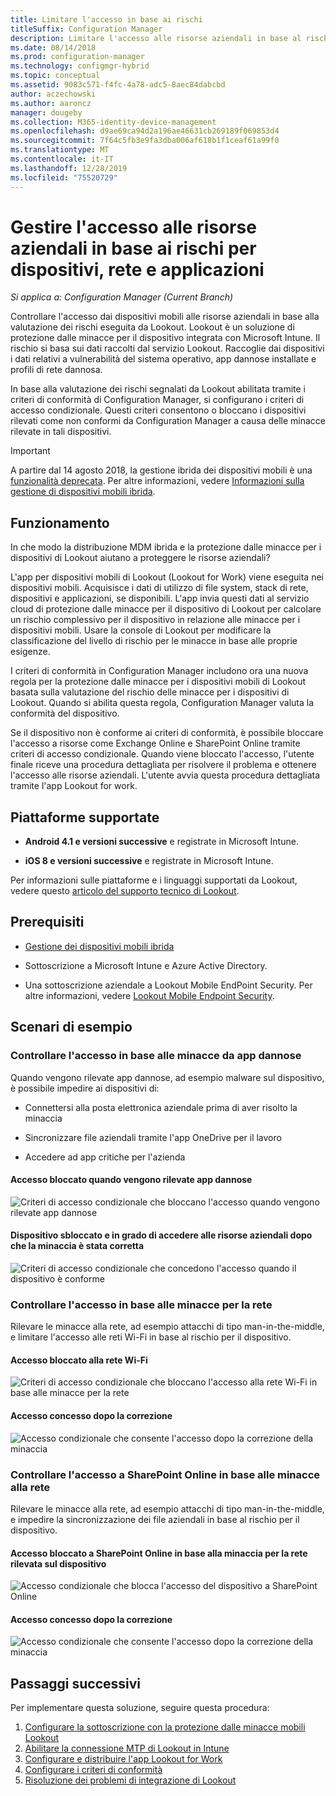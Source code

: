 ```yaml
---
title: Limitare l'accesso in base ai rischi
titleSuffix: Configuration Manager
description: Limitare l'accesso alle risorse aziendali in base al rischio per dispositivi, rete e applicazioni.
ms.date: 08/14/2018
ms.prod: configuration-manager
ms.technology: configmgr-hybrid
ms.topic: conceptual
ms.assetid: 9083c571-f4fc-4a78-adc5-8aec84dabcbd
author: aczechowski
ms.author: aaroncz
manager: dougeby
ms.collection: M365-identity-device-management
ms.openlocfilehash: d9ae69ca94d2a196ae46631cb269189f069853d4
ms.sourcegitcommit: 7f64c5fb3e9fa3dba006af618b1f1ceaf61a99f0
ms.translationtype: MT
ms.contentlocale: it-IT
ms.lasthandoff: 12/28/2019
ms.locfileid: "75520729"
---
```

# <a name="manage-access-to-company-resource-based-on-device-network-and-application-risk"></a>Gestire l'accesso alle risorse aziendali in base ai rischi per dispositivi, rete e applicazioni

*Si applica a: Configuration Manager (Current Branch)*

Controllare l'accesso dai dispositivi mobili alle risorse aziendali in base alla valutazione dei rischi eseguita da Lookout. Lookout è un soluzione di protezione dalle minacce per il dispositivo integrata con Microsoft Intune. Il rischio si basa sui dati raccolti dal servizio Lookout. Raccoglie dai dispositivi i dati relativi a vulnerabilità del sistema operativo, app dannose installate e profili di rete dannosa. 

In base alla valutazione dei rischi segnalati da Lookout abilitata tramite i criteri di conformità di Configuration Manager, si configurano i criteri di accesso condizionale. Questi criteri consentono o bloccano i dispositivi rilevati come non conformi da Configuration Manager a causa delle minacce rilevate in tali dispositivi.

> [!Important]  
> A partire dal 14 agosto 2018, la gestione ibrida dei dispositivi mobili è una [funzionalità deprecata](/sccm/core/plan-design/changes/deprecated/removed-and-deprecated-cmfeatures). Per altre informazioni, vedere [Informazioni sulla gestione di dispositivi mobili ibrida](/sccm/mdm/understand/hybrid-mobile-device-management).<!--Intune feature 2683117-->  



## <a name="how-does-it-work"></a>Funzionamento

In che modo la distribuzione MDM ibrida e la protezione dalle minacce per i dispositivi di Lookout aiutano a proteggere le risorse aziendali?

L'app per dispositivi mobili di Lookout (Lookout for Work) viene eseguita nei dispositivi mobili. Acquisisce i dati di utilizzo di file system, stack di rete, dispositivi e applicazioni, se disponibili. L'app invia questi dati al servizio cloud di protezione dalle minacce per il dispositivo di Lookout per calcolare un rischio complessivo per il dispositivo in relazione alle minacce per i dispositivi mobili. Usare la console di Lookout per modificare la classificazione del livello di rischio per le minacce in base alle proprie esigenze.  

I criteri di conformità in Configuration Manager includono ora una nuova regola per la protezione dalle minacce per i dispositivi mobili di Lookout basata sulla valutazione del rischio delle minacce per i dispositivi di Lookout. Quando si abilita questa regola, Configuration Manager valuta la conformità del dispositivo.

Se il dispositivo non è conforme ai criteri di conformità, è possibile bloccare l'accesso a risorse come Exchange Online e SharePoint Online tramite criteri di accesso condizionale. Quando viene bloccato l'accesso, l'utente finale riceve una procedura dettagliata per risolvere il problema e ottenere l'accesso alle risorse aziendali. L'utente avvia questa procedura dettagliata tramite l'app Lookout for work.



## <a name="supported-platforms"></a>Piattaforme supportate

- **Android 4.1 e versioni successive** e registrate in Microsoft Intune.  

- **iOS 8 e versioni successive** e registrate in Microsoft Intune.  


Per informazioni sulle piattaforme e i linguaggi supportati da Lookout, vedere questo [articolo del supporto tecnico di Lookout](https://personal.support.lookout.com/hc/articles/114094140253).



## <a name="prerequisites"></a>Prerequisiti

- [Gestione dei dispositivi mobili ibrida](/sccm/mdm/understand/hybrid-mobile-device-management)  

- Sottoscrizione a Microsoft Intune e Azure Active Directory.  

- Una sottoscrizione aziendale a Lookout Mobile EndPoint Security. Per altre informazioni, vedere [Lookout Mobile Endpoint Security](https://www.lookout.com/products/mobile-endpoint-security).  



## <a name="example-scenarios"></a>Scenari di esempio


### <a name="control-access-based-on-threat-from-malicious-apps"></a>Controllare l'accesso in base alle minacce da app dannose

Quando vengono rilevate app dannose, ad esempio malware sul dispositivo, è possibile impedire ai dispositivi di:

- Connettersi alla posta elettronica aziendale prima di aver risolto la minaccia  

- Sincronizzare file aziendali tramite l'app OneDrive per il lavoro  

- Accedere ad app critiche per l'azienda  

#### <a name="access-blocked-when-malicious-apps-are-detected"></a>Accesso bloccato quando vengono rilevate app dannose

![Criteri di accesso condizionale che bloccano l'accesso quando vengono rilevate app dannose](media/config-mgr-maliciousapps_blocked.png)

#### <a name="device-unblocked-and-is-able-to-access-company-resources-when-the-threat-is-remediated"></a>Dispositivo sbloccato e in grado di accedere alle risorse aziendali dopo che la minaccia è stata corretta

![Criteri di accesso condizionale che concedono l'accesso quando il dispositivo è conforme](media/config-mgr-maliciousapps-unblocked.png)


### <a name="control-access-based-on-threat-to-network"></a>Controllare l'accesso in base alle minacce per la rete

Rilevare le minacce alla rete, ad esempio attacchi di tipo man-in-the-middle, e limitare l'accesso alle reti Wi-Fi in base al rischio per il dispositivo.

#### <a name="access-to-network-through-wifi-blocked"></a>Accesso bloccato alla rete Wi-Fi

![Criteri di accesso condizionale che bloccano l'accesso alla rete Wi-Fi in base alle minacce per la rete](media/config-mgr-network-wifi-blocked.png)

#### <a name="access-granted-on-remediation"></a>Accesso concesso dopo la correzione

![Accesso condizionale che consente l'accesso dopo la correzione della minaccia](media/config-mgr-network-wifi-unblocked.png)


### <a name="control-access-to-sharepoint-online-based-on-threat-to-network"></a>Controllare l'accesso a SharePoint Online in base alle minacce alla rete

Rilevare le minacce alla rete, ad esempio attacchi di tipo man-in-the-middle, e impedire la sincronizzazione dei file aziendali in base al rischio per il dispositivo.

#### <a name="access-blocked-sharepoint-online-based-on-network-threat-detected-on-the-device"></a>Accesso bloccato a SharePoint Online in base alla minaccia per la rete rilevata sul dispositivo

![Accesso condizionale che blocca l'accesso del dispositivo a SharePoint Online](media/config-mgr-network-spo-blocked.png)


#### <a name="access-granted-on-remediation"></a>Accesso concesso dopo la correzione

![Accesso condizionale che consente l'accesso dopo la correzione della minaccia](media/config-mgr-network-spo-unblocked.png)



## <a name="next-steps"></a>Passaggi successivi

Per implementare questa soluzione, seguire questa procedura:  

1. [Configurare la sottoscrizione con la protezione dalle minacce mobili Lookout](set-up-your-subscription-with-lookout.md)
2. [Abilitare la connessione MTP di Lookout in Intune](enable-lookout-connection-in-intune.md)
3.  [Configurare e distribuire l'app Lookout for Work](configure-and-deploy-lookout-for-work-apps.md)
4. [Configurare i criteri di conformità](enable-device-threat-protection-rule-compliance-policy.md)
5. [Risoluzione dei problemi di integrazione di Lookout](troubleshoot-lookout-integration.md)
